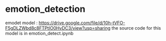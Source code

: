 # emotion_detection

 emodet model : https://drive.google.com/file/d/10h-tVFO-F5gDLZWbd8c8FTPtIO0HvDC3/view?usp=sharing
the source code for this model is in emotion_detect.ipynb


